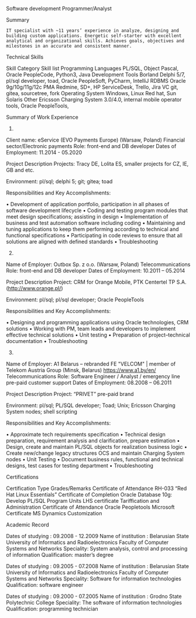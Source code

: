 
Software development
Programmer/Analyst



Summary

	
	IT specialist with ~11 years’ experience in analyze, designing and building custom applications. Energetic self-starter with excellent analytical and organizational skills. Achieves goals, objectives and milestones in an accurate and consistent manner. 


Technical Skills

Skill Category	Skill list
Programming Languages
	PL/SQL, Object Pascal, Oracle PeopleCode, Python3, Java
Development Tools
	Borland Delphi 5/7, pl/sql developer, toad, Oracle PeopleSoft, PyCharm, IntelliJ
RDBMS
	Oracle 9g/10g/11g/12c
PMA	Redmine, SD+, HP ServiceDesk, Trello, Jira
VC	git, gitea, sourcetree, fork
Operating System	Windows, Linux Red hat, Sun Solaris
Other 	Ericsson Charging System 3.0/4.0, internal mobile operator tools, Oracle PeopleTools, 


Summary of Work Experience

1.
Client name:	eService (EVO Payments Europe) (Warsaw, Poland)
Financial sector/Electronic payments
Role: front-end and DB developer
Dates of Employment: 11.2014 - 05.2020

Project Description
Projects: Tracy DE, Lolita ES, smaller projects for CZ, IE, GB and etc.

Environment:  pl/sql; delphi 5; git; gitea; toad

Responsibilities and Key Accomplishments:

•	Development of application portfolio, participation in all phases of software development lifecycle
•	Coding and testing program modules that meet design specifications; assisting in design
•	Implementation of business and test automation software including coding
•	Maintaining and tuning applications to keep them performing according to technical and functional specifications
•	Participating in code reviews to ensure that all solutions are aligned with defined standards
•	Troubleshooting

2.
Name of Employer: Outbox Sp. z o.o. (Warsaw, Poland)
Telecommunications
Role: front-end and DB developer
Dates of Employment: 10.2011 – 05.2014

Project Description
Project: CRM for Orange Mobile, PTK Centertel TP S.A. (http://www.orange.pl/) 

Environment:  pl/sql; pl/sql developer; Oracle PeopleTools

Responsibilities and Key Accomplishments:

•	Designing and programming applications using Oracle technologies, CRM solutions
•	Working with PM, team leads and developers to implement effective technical solutions
•	Unit testing
•	Preparation of project–technical documentation
•	Troubleshooting

3.
Name of Employer: A1 Belarus – rebranded FE "VELCOM" | member of Telekom Austria Group (Minsk, Belarus) https://www.a1.by/en/
Telecommunications
Role: Software Engineer / Analyst / emergency line pre-paid customer support
Dates of Employment:	 08.2008 – 06.2011

Project Description
Project: “PRIVET” pre-paid brand

Environment:  pl/sql; PL/SQL developer; Toad; Unix; Ericsson Charging System nodes; shell scripting

Responsibilities and Key Accomplishments:

•	Approximate tech requirements specification
•	Technical design preparation, requirement analysis and clarification, prepare estimation
•	Design, create and maintain PL/SQL objects for realization business logic
•	Create new/change legacy structures OCS and maintain Charging System nodes
•	Unit Testing
•	Document business rules, functional and technical designs, test cases for testing department
•	Troubleshooting

Certifications

Certification Type	Grades/Remarks
Certificate of  Attendance	RH-033 “Red Hat Linux Essentials” 
Certificate of  Completion	Oracle Database 10g: Develop PL/SQL Program Units
LHS certificate	Tariffication and Administration
Certificate of  Attendance	Oracle Peopletools
Microsoft Certificate	MS Dynamics Customization


Academic Record

Dates of studying	:	09.2008 - 12.2009
Name of institution	:	Belarusian State University of Informatics and Radioelectronics
Faculty of Computer Systems and Networks
Speciality: System analysis, control and processing of information
Qualification: master’s degree

Dates of studying	:	09.2005 - 07.2008
Name of institution	:	Belarusian State University of Informatics and Radioelectronics
Faculty of Computer Systems and Networks
Speciality: Software for information technologies
Qualification: software engineer

Dates of studying	:	09.2000 - 07.2005
Name of institution	:	Grodno State Polytechnic College
Speciality: The software of information technologies
Qualification: programming technician
